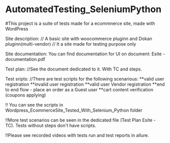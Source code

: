 # AutomatedTesting_SeleniumPython


#This project is a suite of tests made for a ecommnerce site, made with WordPress

Site description:
// A basic site with woocommerce pluginn and Dokan pluginn(multi-vendor)
// It a site made for testing purpose only

Site documentation:
You can find documentation for UI on document: Esite - documentation.pdf

Test plan:
//See the document dedicated to it. With TC and steps.

Test sripts:
//There are test scripts for the following scenarious:
**valid user registration
**invalid user registration
**valid user Vendor registration
**end to end flow - place an order as a Guest user
**cart content verification (coupons applying)

!! You can see the scripts in Wordpress_EcommerceSite_Tested_With_Selenium_Python folder

!!More test scenarios can be seen in the dedicated file (Test Plan Esite - TC). Tests without steps don't have scripts.

!!Please see recorded videos with tests run and test reports in allure.

